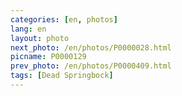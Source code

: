 ```yaml
---
categories: [en, photos]
lang: en
layout: photo
next_photo: /en/photos/P0000028.html
picname: P0000129
prev_photo: /en/photos/P0000409.html
tags: [Dead Springbock]
---
```

